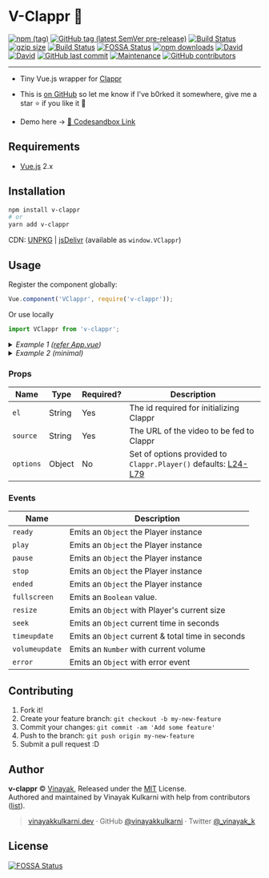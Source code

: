 # V-Clappr 🎥

<a href="http://npmjs.org/package/v-clappr" target="_blank"><img alt="npm (tag)" src="https://img.shields.io/npm/v/v-clappr/latest"></a> <a href="https://github.com/vinayakkulkarni/v-clappr/releases" target="_blank"><img alt="GitHub tag (latest SemVer pre-release)" src="https://img.shields.io/github/v/tag/vinayakkulkarni/v-clappr?include_prereleases&label=release%40latest"></a> <a href="https://github.com/vinayakkulkarni/v-clappr/actions?query=workflow%3A%22Ship+js+trigger%22" target="_blank"><img alt="Build Status" src="https://github.com/vinayakkulkarni/v-clappr/workflows/Ship%20js%20trigger/badge.svg"></a> <a href="https://github.com/vinayakkulkarni/v-clappr/releases/latest" target="_blank"><img src="http://img.badgesize.io/vinayakkulkarni/v-clappr/master/dist/v-clappr.min.js?compression=gzip" alt="gzip size"></a> <a href="https://travis-ci.org/vinayakkulkarni/v-clappr" target="_blank"><img src="https://travis-ci.org/vinayakkulkarni/v-clappr.svg?branch=master" alt="Build Status"></a> <a href="https://app.fossa.io/projects/git%2Bgithub.com%2Fvinayakkulkarni%2Fv-clappr?ref=badge_shield" target="_blank"><img alt="FOSSA Status" src="https://app.fossa.io/api/projects/git%2Bgithub.com%2Fvinayakkulkarni%2Fv-clappr.svg?type=shield"/></a> <a href="http://npm-stat.com/charts.html?package=v-clappr" target="_blank"><img src="https://img.shields.io/npm/dm/v-clappr.svg" alt="npm downloads"></a> <a href="https://david-dm.org/vinayakkulkarni/v-clappr" target="_blank"><img alt="David" src="https://img.shields.io/david/vinayakkulkarni/v-clappr"></a> <a href="https://david-dm.org/vinayakkulkarni/janak?type=dev" target="_blank"><img alt="David" src="https://img.shields.io/david/dev/vinayakkulkarni/v-clappr?color=brightgreen"></a> <a href="https://github.com/vinayakkulkarni/v-clappr/commits/master" target="_blank"><img alt="GitHub last commit" src="https://img.shields.io/github/last-commit/vinayakkulkarni/v-clappr"></a> <a href="https://github.com/vinayakkulkarni/v-clappr/commits/master" target="_blank"><img alt="Maintenance" src="https://img.shields.io/maintenance/yes/2020"></a> <a href="https://github.com/vinayakkulkarni/v-clappr/graphs/contributors" target="_blank"><img alt="GitHub contributors" src="https://img.shields.io/github/contributors/vinayakkulkarni/v-clappr"></a>

---

* Tiny Vue.js wrapper for [Clappr](https://github.com/clappr/clappr/)

* This is [on GitHub](https://github.com/vinayakkulkarni/v-clappr) so let me know if I've b0rked it somewhere, give me a star :star: if you like it :beers:

* Demo here -> [💯 Codesandbox Link](http://bit.ly/v-clappr)

## Requirements

* [Vue.js](https://vuejs.org/) 2.x

## Installation

```bash
npm install v-clappr
# or
yarn add v-clappr
```

CDN: [UNPKG](https://unpkg.com/v-clappr/dist/) | [jsDelivr](https://cdn.jsdelivr.net/npm/v-clappr/dist/) (available as `window.VClappr`)

## Usage

Register the component globally:

```javascript
Vue.component('VClappr', require('v-clappr'));
```

Or use locally

```javascript
import VClappr from 'v-clappr';
```

<details>
<summary>
<em>Example 1 (<a href="examples/App.vue">refer App.vue</a>)</em>
</summary>

### HTML
```html
  <v-clappr
    el="player"
    :source="source"
    :options="options"
    @init="oninit"
    @ready="onready"
    @play="onplay"
    @pause="onpause"
    @stop="onstop"
    @ended="onended"
    @fullscreen="onfullscreen"
    @resize="onresize"
    @seek="onseek"
    @timeupdate="ontimeupdate"
    @volumeupdate="onvolumeupdate"
    @error="onerror"
  />
```

### JS
```javascript
import VClappr from 'v-clappr';

Vue.component('example-component', {
  components: {
    VClappr,
  },
  data: () => ({
    source:'https://your.site/yourfile.mp4',
    options: {
      width: 720,
      height: 480,
      poster: 'https://placehold.it/1000x1000',
      mute: false,
      autoplay: false,
      loop: false,
      disable_keyboard_shortcuts: false,
      disable_context_menu: true,
      mediacontrol: { seekbar: '#E113D3', buttons: '#66B2FF' },
      ga: {},
      watermark: {},
      plugins: [],
    },
    localclappr: null,
  }),
  methods: {
    oninit(clappr) {
      this.localclappr = clappr;
    },
    onready(event) {
      console.log('inside hook: onready', event);
    },
    onplay(event) {
      console.log('inside hook: onplay', event);
    },
    onpause(event) {
      console.log('inside hook: onpause', event);
    },
    onstop(event) {
      console.log('inside hook: onstop', event);
    },
    onended(event) {
      console.log('inside hook: onended', event);
    },
    onfullscreen(isBool) {
      console.log('player fullscreen?', isBool);
    },
    onresize(resize) {
      console.log('Resized object', resize);
    },
    onseek(time) {
      console.log('on seek, time in seconds:', time);
    },
    ontimeupdate(progress) {
      console.log('Progress of played video:', progress);
    },
    onvolumeupdate(volume) {
      console.log('Volume updated, current volume:', volume);
    },
    onerror(e) {
      console.log('le error:', e);
    },
  },
});
```

</details>

<details>
<summary>
<em>Example 2 (minimal)</em>
</summary>

### HTML
```html
  <v-clappr
    el="mycustomid"
    :source="source"
  />
```
### JS
```javascript
import VClappr from 'v-clappr';

Vue.component('example-component', {
  components: {
    VClappr,
  },
  data: () => ({
    source:'https://your.site/yourfile.mp4',
  }),
});
```

</details>

### Props

| Name            | Type   | Required? | Description                                                 |
| --------------  | ------ | --------- | ----------------------------------------------------------- |
| `el`     | String | Yes        | The id required for initializing Clappr    |
| `source`  | String | Yes        | The URL of the video to be fed to Clappr  |
| `options` | Object | No        | Set of options provided to `Clappr.Player()` defaults: [L24-L79](src/VClappr.vue#L24-L79) |

### Events

| Name                 | Description                                                                 |
| -------------------- | --------------------------------------------------------------------------- |
| `ready` | Emits an `Object` the Player instance |
| `play` |  Emits an `Object` the Player instance |
| `pause` |  Emits an `Object` the Player instance |
| `stop` |  Emits an `Object` the Player instance |
| `ended` |  Emits an `Object` the Player instance |
| `fullscreen` | Emits an `Boolean` value. |
| `resize` | Emits an `Object` with Player's current size  |
| `seek` | Emits an `Object` current time in seconds |
| `timeupdate` | Emits an `Object` current & total time in seconds |
| `volumeupdate` | Emits an `Number` with current volume |
| `error` | Emits an `Object` with error event |

## Contributing

1.  Fork it!
2.  Create your feature branch: `git checkout -b my-new-feature`
3.  Commit your changes: `git commit -am 'Add some feature'`
4.  Push to the branch: `git push origin my-new-feature`
5.  Submit a pull request :D

## Author

**v-clappr** © [Vinayak](https://github.com/vinayakkulkarni), Released under the [MIT](./LICENSE) License.<br>
Authored and maintained by Vinayak Kulkarni with help from contributors ([list](https://github.com/vinayakkulkarni/v-clappr/contributors)).

> [vinayakkulkarni.dev](https://vinayakkulkarni.dev) · GitHub [@vinayakkulkarni](https://github.com/vinayakkulkarni) · Twitter [@\_vinayak_k](https://twitter.com/_vinayak_k)


## License
[![FOSSA Status](https://app.fossa.io/api/projects/git%2Bgithub.com%2Fvinayakkulkarni%2Fv-clappr.svg?type=large)](https://app.fossa.io/projects/git%2Bgithub.com%2Fvinayakkulkarni%2Fv-clappr?ref=badge_large)